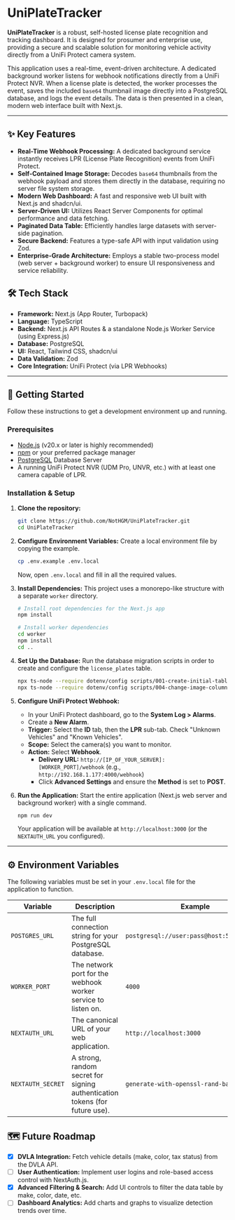 # UniPlateTracker

**UniPlateTracker** is a robust, self-hosted license plate recognition and tracking dashboard. It is designed for prosumer and enterprise use, providing a secure and scalable solution for monitoring vehicle activity directly from a UniFi Protect camera system.

This application uses a real-time, event-driven architecture. A dedicated background worker listens for webhook notifications directly from a UniFi Protect NVR. When a license plate is detected, the worker processes the event, saves the included `base64` thumbnail image directly into a PostgreSQL database, and logs the event details. The data is then presented in a clean, modern web interface built with Next.js.

---

## ✨ Key Features

- **Real-Time Webhook Processing:** A dedicated background service instantly receives LPR (License Plate Recognition) events from UniFi Protect.
- **Self-Contained Image Storage:** Decodes `base64` thumbnails from the webhook payload and stores them directly in the database, requiring no server file system storage.
- **Modern Web Dashboard:** A fast and responsive web UI built with Next.js and shadcn/ui.
- **Server-Driven UI:** Utilizes React Server Components for optimal performance and data fetching.
- **Paginated Data Table:** Efficiently handles large datasets with server-side pagination.
- **Secure Backend:** Features a type-safe API with input validation using Zod.
- **Enterprise-Grade Architecture:** Employs a stable two-process model (web server + background worker) to ensure UI responsiveness and service reliability.

## 🛠️ Tech Stack

- **Framework:** Next.js (App Router, Turbopack)
- **Language:** TypeScript
- **Backend:** Next.js API Routes & a standalone Node.js Worker Service (using Express.js)
- **Database:** PostgreSQL
- **UI:** React, Tailwind CSS, shadcn/ui
- **Data Validation:** Zod
- **Core Integration:** UniFi Protect (via LPR Webhooks)

---

## 🚀 Getting Started

Follow these instructions to get a development environment up and running.

### Prerequisites

- [Node.js](https://nodejs.org/) (v20.x or later is highly recommended)
- [npm](https://www.npmjs.com/) or your preferred package manager
- [PostgreSQL](https://www.postgresql.org/) Database Server
- A running UniFi Protect NVR (UDM Pro, UNVR, etc.) with at least one camera capable of LPR.

### Installation & Setup

1.  **Clone the repository:**
    ```bash
    git clone https://github.com/NotHGM/UniPlateTracker.git
    cd UniPlateTracker
    ```

2.  **Configure Environment Variables:**
    Create a local environment file by copying the example.
    ```bash
    cp .env.example .env.local
    ```
    Now, open `.env.local` and fill in all the required values.

3.  **Install Dependencies:**
    This project uses a monorepo-like structure with a separate `worker` directory.
    ```bash
    # Install root dependencies for the Next.js app
    npm install

    # Install worker dependencies
    cd worker
    npm install
    cd ..
    ```

4.  **Set Up the Database:**
    Run the database migration scripts in order to create and configure the `license_plates` table.
    ```bash
    npx ts-node --require dotenv/config scripts/001-create-initial-tables.ts
    npx ts-node --require dotenv/config scripts/004-change-image-column-to-text.ts
    ```

5.  **Configure UniFi Protect Webhook:**
    - In your UniFi Protect dashboard, go to the **System Log > Alarms**.
    - Create a **New Alarm**.
    - **Trigger:** Select the **ID** tab, then the **LPR** sub-tab. Check "Unknown Vehicles" and "Known Vehicles".
    - **Scope:** Select the camera(s) you want to monitor.
    - **Action:** Select **Webhook**.
        - **Delivery URL:** `http://[IP_OF_YOUR_SERVER]:[WORKER_PORT]/webhook` (e.g., `http://192.168.1.177:4000/webhook`)
        - Click **Advanced Settings** and ensure the **Method** is set to **POST**.

6.  **Run the Application:**
    Start the entire application (Next.js web server and background worker) with a single command.
    ```bash
    npm run dev
    ```
    Your application will be available at `http://localhost:3000` (or the `NEXTAUTH_URL` you configured).

---

## ⚙️ Environment Variables

The following variables must be set in your `.env.local` file for the application to function.

| Variable          | Description                                                               | Example                                     |
| ----------------- | ------------------------------------------------------------------------- | ------------------------------------------- |
| `POSTGRES_URL`    | The full connection string for your PostgreSQL database.                  | `postgresql://user:pass@host:5432/dbname`   |
| `WORKER_PORT`     | The network port for the webhook worker service to listen on.             | `4000`                                      |
| `NEXTAUTH_URL`    | The canonical URL of your web application.                                | `http://localhost:3000`                     |
| `NEXTAUTH_SECRET` | A strong, random secret for signing authentication tokens (for future use). | `generate-with-openssl-rand-base64-32`      |


## 🗺️ Future Roadmap

- [X] **DVLA Integration:** Fetch vehicle details (make, color, tax status) from the DVLA API.
- [ ] **User Authentication:** Implement user logins and role-based access control with NextAuth.js.
- [X] **Advanced Filtering & Search:** Add UI controls to filter the data table by make, color, date, etc.
- [ ] **Dashboard Analytics:** Add charts and graphs to visualize detection trends over time.
